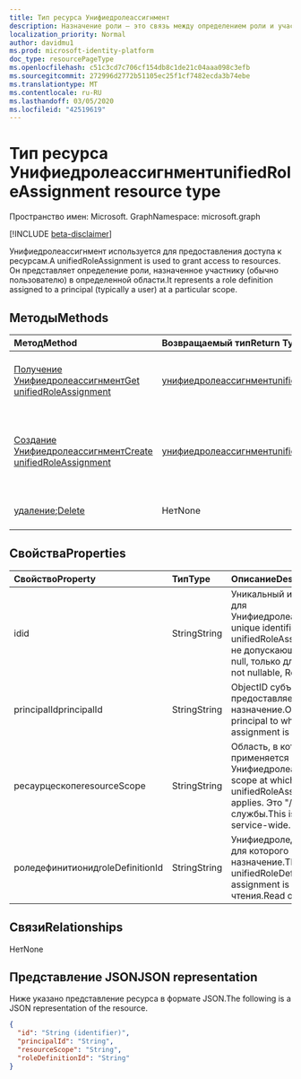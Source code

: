 ```yaml
---
title: Тип ресурса Унифиедролеассигнмент
description: Назначение роли — это связь между определением роли и участником в определенной области для предоставления доступа.
localization_priority: Normal
author: davidmu1
ms.prod: microsoft-identity-platform
doc_type: resourcePageType
ms.openlocfilehash: c51c3cd7c706cf154db8c1de21c04aaa098c3efb
ms.sourcegitcommit: 272996d2772b51105ec25f1cf7482ecda3b74ebe
ms.translationtype: MT
ms.contentlocale: ru-RU
ms.lasthandoff: 03/05/2020
ms.locfileid: "42519619"
---
```

# <a name="unifiedroleassignment-resource-type"></a><span data-ttu-id="155af-103">Тип ресурса Унифиедролеассигнмент</span><span class="sxs-lookup"><span data-stu-id="155af-103">unifiedRoleAssignment resource type</span></span>

<span data-ttu-id="155af-104">Пространство имен: Microsoft. Graph</span><span class="sxs-lookup"><span data-stu-id="155af-104">Namespace: microsoft.graph</span></span>

[!INCLUDE [beta-disclaimer](../../includes/beta-disclaimer.md)]

<span data-ttu-id="155af-105">Унифиедролеассигнмент используется для предоставления доступа к ресурсам.</span><span class="sxs-lookup"><span data-stu-id="155af-105">A unifiedRoleAssignment is used to grant access to resources.</span></span> <span data-ttu-id="155af-106">Он представляет определение роли, назначенное участнику (обычно пользователю) в определенной области.</span><span class="sxs-lookup"><span data-stu-id="155af-106">It represents a role definition assigned to a principal (typically a user) at a particular scope.</span></span>

## <a name="methods"></a><span data-ttu-id="155af-107">Методы</span><span class="sxs-lookup"><span data-stu-id="155af-107">Methods</span></span>

| <span data-ttu-id="155af-108">Метод</span><span class="sxs-lookup"><span data-stu-id="155af-108">Method</span></span>       | <span data-ttu-id="155af-109">Возвращаемый тип</span><span class="sxs-lookup"><span data-stu-id="155af-109">Return Type</span></span> | <span data-ttu-id="155af-110">Описание</span><span class="sxs-lookup"><span data-stu-id="155af-110">Description</span></span> |
|:-------------|:------------|:------------|
| [<span data-ttu-id="155af-111">Получение Унифиедролеассигнмент</span><span class="sxs-lookup"><span data-stu-id="155af-111">Get unifiedRoleAssignment</span></span>](../api/unifiedroleassignment-get.md) | [<span data-ttu-id="155af-112">унифиедролеассигнмент</span><span class="sxs-lookup"><span data-stu-id="155af-112">unifiedRoleAssignment</span></span>](unifiedroleassignment.md) | <span data-ttu-id="155af-113">Чтение свойств и связей объекта Унифиедролеассигнмент.</span><span class="sxs-lookup"><span data-stu-id="155af-113">Read properties and relationships of unifiedRoleAssignment object.</span></span> |
| [<span data-ttu-id="155af-114">Создание Унифиедролеассигнмент</span><span class="sxs-lookup"><span data-stu-id="155af-114">Create unifiedRoleAssignment</span></span>](../api/rbacapplication-post-roleassignments.md) | [<span data-ttu-id="155af-115">унифиедролеассигнмент</span><span class="sxs-lookup"><span data-stu-id="155af-115">unifiedRoleAssignment</span></span>](unifiedroleassignment.md) | <span data-ttu-id="155af-116">Создание нового Унифиедролеассигнмент путем отправки в коллекцию roleAssignment.</span><span class="sxs-lookup"><span data-stu-id="155af-116">Create a new unifiedRoleAssignment by posting to the roleAssignment collection.</span></span> |
| <span data-ttu-id="155af-117">[удаление](../api/unifiedroleassignment-delete.md);</span><span class="sxs-lookup"><span data-stu-id="155af-117">[Delete](../api/unifiedroleassignment-delete.md)</span></span> | <span data-ttu-id="155af-118">Нет</span><span class="sxs-lookup"><span data-stu-id="155af-118">None</span></span> | <span data-ttu-id="155af-119">Удаление объекта Унифиедролеассигнмент.</span><span class="sxs-lookup"><span data-stu-id="155af-119">Delete unifiedRoleAssignment object.</span></span> |

## <a name="properties"></a><span data-ttu-id="155af-120">Свойства</span><span class="sxs-lookup"><span data-stu-id="155af-120">Properties</span></span>

| <span data-ttu-id="155af-121">Свойство</span><span class="sxs-lookup"><span data-stu-id="155af-121">Property</span></span>     | <span data-ttu-id="155af-122">Тип</span><span class="sxs-lookup"><span data-stu-id="155af-122">Type</span></span>        | <span data-ttu-id="155af-123">Описание</span><span class="sxs-lookup"><span data-stu-id="155af-123">Description</span></span> |
|:-------------|:------------|:------------|
|<span data-ttu-id="155af-124">id</span><span class="sxs-lookup"><span data-stu-id="155af-124">id</span></span>|<span data-ttu-id="155af-125">String</span><span class="sxs-lookup"><span data-stu-id="155af-125">String</span></span>| <span data-ttu-id="155af-126">Уникальный идентификатор для Унифиедролеассигнмент.</span><span class="sxs-lookup"><span data-stu-id="155af-126">The unique identifier for the unifiedRoleAssignment.</span></span> <span data-ttu-id="155af-127">Key, не допускающая значение null, только для чтения.</span><span class="sxs-lookup"><span data-stu-id="155af-127">Key, not nullable, Read-only.</span></span> |
|<span data-ttu-id="155af-128">principalId</span><span class="sxs-lookup"><span data-stu-id="155af-128">principalId</span></span>|<span data-ttu-id="155af-129">String</span><span class="sxs-lookup"><span data-stu-id="155af-129">String</span></span>| <span data-ttu-id="155af-130">ObjectID субъекта, которому предоставляется назначение.</span><span class="sxs-lookup"><span data-stu-id="155af-130">Objectid of the principal to which the assignment is granted.</span></span> |
|<span data-ttu-id="155af-131">ресаурцескопе</span><span class="sxs-lookup"><span data-stu-id="155af-131">resourceScope</span></span>|<span data-ttu-id="155af-132">String</span><span class="sxs-lookup"><span data-stu-id="155af-132">String</span></span>| <span data-ttu-id="155af-133">Область, в которой применяется Унифиедролеассигнмент.</span><span class="sxs-lookup"><span data-stu-id="155af-133">The scope at which the unifiedRoleAssignment applies.</span></span> <span data-ttu-id="155af-134">Это "/" для всей службы.</span><span class="sxs-lookup"><span data-stu-id="155af-134">This is "/" for service-wide.</span></span> |
|<span data-ttu-id="155af-135">роледефинитионид</span><span class="sxs-lookup"><span data-stu-id="155af-135">roleDefinitionId</span></span>|<span data-ttu-id="155af-136">String</span><span class="sxs-lookup"><span data-stu-id="155af-136">String</span></span>| <span data-ttu-id="155af-137">Унифиедроледефинитион, для которого предназначено назначение.</span><span class="sxs-lookup"><span data-stu-id="155af-137">The unifiedRoleDefinition the assignment is for.</span></span> <span data-ttu-id="155af-138">Только для чтения.</span><span class="sxs-lookup"><span data-stu-id="155af-138">Read only.</span></span> |

## <a name="relationships"></a><span data-ttu-id="155af-139">Связи</span><span class="sxs-lookup"><span data-stu-id="155af-139">Relationships</span></span>

<span data-ttu-id="155af-140">Нет</span><span class="sxs-lookup"><span data-stu-id="155af-140">None</span></span>

## <a name="json-representation"></a><span data-ttu-id="155af-141">Представление JSON</span><span class="sxs-lookup"><span data-stu-id="155af-141">JSON representation</span></span>

<span data-ttu-id="155af-142">Ниже указано представление ресурса в формате JSON.</span><span class="sxs-lookup"><span data-stu-id="155af-142">The following is a JSON representation of the resource.</span></span>

<!-- {
  "blockType": "resource",
  "optionalProperties": [

  ],
  "@odata.type": "microsoft.graph.unifiedRoleAssignment",
  "baseType": "",
  "keyProperty": "id"
}-->

```json
{
  "id": "String (identifier)",
  "principalId": "String",
  "resourceScope": "String",
  "roleDefinitionId": "String"
}
```

<!-- uuid: 16cd6b66-4b1a-43a1-adaf-3a886856ed98
2019-02-04 14:57:30 UTC -->
<!-- {
  "type": "#page.annotation",
  "description": "unifiedRoleAssignment resource",
  "keywords": "",
  "section": "documentation",
  "tocPath": ""
}-->
